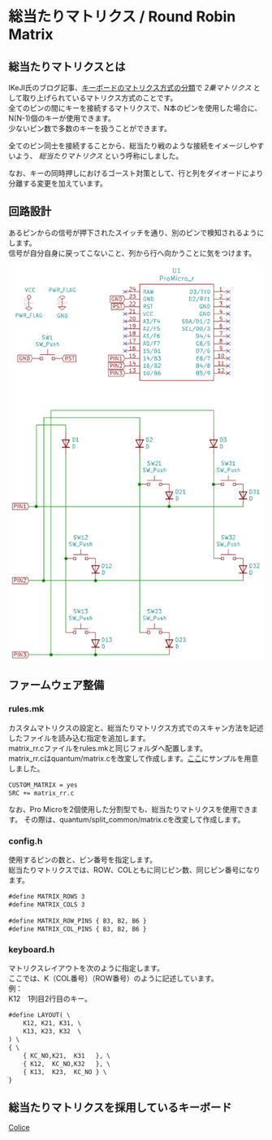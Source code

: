 # 総当たりマトリクス / Round Robin Matrix


## 総当たりマトリクスとは

IKeJI氏のブログ記事、[キーボードのマトリクス方式の分類](https://blog.ikejima.org/make/keyboard/2019/12/14/keyboard-circuit.html)で *2乗マトリクス* として取り上げられているマトリクス方式のことです。  
全てのピンの間にキーを接続するマトリクスで、N本のピンを使用した場合に、N(N-1)個のキーが使用できます。  
少ないピン数で多数のキーを扱うことができます。

全てのピン同士を接続することから、総当たり戦のような接続をイメージしやすいよう、 *総当たりマトリクス* という呼称にしました。

なお、キーの同時押しにおけるゴースト対策として、行と列をダイオードにより分離する変更を加えています。


## 回路設計

あるピンからの信号が押下されたスイッチを通り、別のピンで検知されるようにします。  
信号が自分自身に戻ってこないこと、列から行へ向かうことに気をつけます。

![回路図](./assets/RoundRobinCircuitDiagram.png)


## ファームウェア整備

### rules.mk
カスタムマトリクスの設定と、総当たりマトリクス方式でのスキャン方法を記述したファイルを読み込む指定を追加します。  
matrix_rr.cファイルをrules.mkと同じフォルダへ配置します。  
matrix_rr.cはquantum/matrix.cを改変して作成します。[ここ](./assets/matrix_rr.c)にサンプルを用意しました。

    CUSTOM_MATRIX = yes
    SRC += matrix_rr.c

なお、Pro Microを2個使用した分割型でも、総当たりマトリクスを使用できます。
その際は、quantum/split_common/matrix.cを改変して作成します。

### config.h
使用するピンの数と、ピン番号を指定します。  
総当たりマトリクスでは、ROW、COLともに同じピン数、同じピン番号になります。

    #define MATRIX_ROWS 3
    #define MATRIX_COLS 3

    #define MATRIX_ROW_PINS { B3, B2, B6 }
    #define MATRIX_COL_PINS { B3, B2, B6 }

### keyboard.h
マトリクスレイアウトを次のように指定します。  
ここでは、K（COL番号）（ROW番号）のように記述しています。  
例：  
K12　1列目2行目のキー。

    #define LAYOUT( \
        K12, K21, K31, \
        K13, K23, K32  \
    ) \
    { \
        { KC_NO,K21,  K31   }, \
        { K12,  KC_NO,K32   }, \
        { K13,  K23,  KC_NO } \
    }

## 総当たりマトリクスを採用しているキーボード

[Colice](https://github.com/jpskenn/Colice)

